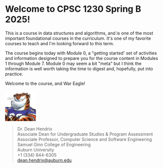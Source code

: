 # Welcome to CPSC 1230 Spring B 2025!

This is a course in data structures and algorithms, and is one of the most
important foundational courses in the curriculum. It's one of my favorite
courses to teach and I'm looking forward to this term. 

The course begins today with Module 0, a "getting started' set of activities and
information designed to prepare you for the course content in Modules 1 through
Module 7. Module 0 may seem a bit "meta" but I think the information is well
worth taking the time to digest and, hopefully, put into practice. 

Welcome to the course, and War Eagle! 

<img src="../../../img/rags.jpg" width="100">

> Dr. Dean Hendrix  
> Associate Dean for Undergraduate Studies & Program Assessment  
> Associate Professor, Computer Science and Software Engineering  
> Samuel Ginn College of Engineering  
> Auburn University  
> +1 (334) 844-6305  
> dean.hendrix@auburn.edu  

